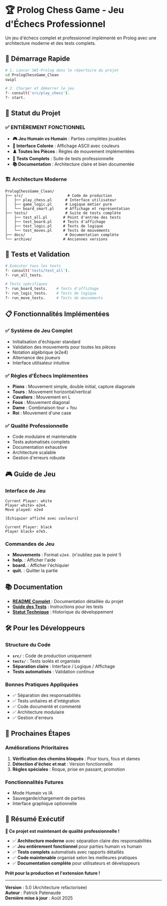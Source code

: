 # 🏆 Prolog Chess Game - Jeu d'Échecs Professionnel

Un jeu d'échecs complet et professionnel implémenté en Prolog avec une architecture moderne et des tests complets.

## 🚀 **Démarrage Rapide**

```bash
# 1. Lancer SWI-Prolog dans le répertoire du projet
cd PrologChessGame_Clean
swipl

# 2. Charger et démarrer le jeu
?- consult('src/play_chess').
?- start.
```

## 🎯 **Statut du Projet**

### ✅ **ENTIÈREMENT FONCTIONNEL**
- **🎮 Jeu Humain vs Humain** : Parties complètes jouables
- **🎨 Interface Colorée** : Affichage ASCII avec couleurs
- **♟️ Toutes les Pièces** : Règles de mouvement implémentées
- **🧪 Tests Complets** : Suite de tests professionnelle
- **📚 Documentation** : Architecture claire et bien documentée

### 🏗️ **Architecture Moderne**

```
PrologChessGame_Clean/
├── src/                    # Code de production 
│   ├── play_chess.pl      # Interface utilisateur
│   ├── game_logic.pl      # Logique métier pure  
│   └── board_smart.pl     # Affichage et représentation
├── tests/                 # Suite de tests complète
│   ├── test_all.pl       # Point d'entrée des tests
│   ├── test_board.pl     # Tests d'affichage
│   ├── test_logic.pl     # Tests de logique
│   └── test_moves.pl     # Tests de mouvements
├── docs/                  # Documentation complète
└── archive/              # Anciennes versions
```

## 🧪 **Tests et Validation**

```bash
# Exécuter tous les tests
?- consult('tests/test_all').
?- run_all_tests.

# Tests spécifiques  
?- run_board_tests.    # Tests d'affichage
?- run_logic_tests.    # Tests de logique
?- run_move_tests.     # Tests de mouvements
```

## 📋 **Fonctionnalités Implémentées**

### ✅ **Système de Jeu Complet**
- Initialisation d'échiquier standard
- Validation des mouvements pour toutes les pièces
- Notation algébrique (e2e4)
- Alternance des joueurs
- Interface utilisateur intuitive

### ✅ **Règles d'Échecs Implémentées**
- **Pions** : Mouvement simple, double initial, capture diagonale
- **Tours** : Mouvement horizontal/vertical
- **Cavaliers** : Mouvement en L
- **Fous** : Mouvement diagonal  
- **Dame** : Combinaison tour + fou
- **Roi** : Mouvement d'une case

### ✅ **Qualité Professionnelle**
- Code modulaire et maintenable
- Tests automatisés complets
- Documentation exhaustive
- Architecture scalable
- Gestion d'erreurs robuste

## 🎮 **Guide de Jeu**

### **Interface de Jeu**
```
Current Player: white
Player white> e2e4.
Move played: e2e4

[Échiquier affiché avec couleurs]

Current Player: black  
Player black> e7e5.
```

### **Commandes de Jeu**
- **Mouvements** : Format `e2e4.` (n'oubliez pas le point !)
- **help.** : Afficher l'aide
- **board.** : Afficher l'échiquier
- **quit.** : Quitter la partie

## 📚 **Documentation**

- **[README Complet](docs/README.md)** : Documentation détaillée du projet
- **[Guide des Tests](docs/HOW_TO_RUN_TESTS.md)** : Instructions pour les tests
- **[Statut Technique](docs/GAME_LOGIC_STATUS.md)** : Historique du développement

## 🛠️ **Pour les Développeurs**

### **Structure du Code**
- **`src/`** : Code de production uniquement
- **`tests/`** : Tests isolés et organisés  
- **Séparation claire** : Interface / Logique / Affichage
- **Tests automatisés** : Validation continue

### **Bonnes Pratiques Appliquées**
- ✅ Séparation des responsabilités
- ✅ Tests unitaires et d'intégration
- ✅ Code documenté et commenté
- ✅ Architecture modulaire
- ✅ Gestion d'erreurs

## 🚀 **Prochaines Étapes**

### **Améliorations Prioritaires**
1. **Vérification des chemins bloqués** : Pour tours, fous et dames
2. **Détection d'échec et mat** : Version fonctionnelle 
3. **Règles spéciales** : Roque, prise en passant, promotion

### **Fonctionnalités Futures**
- Mode Humain vs IA
- Sauvegarde/chargement de parties
- Interface graphique optionnelle

## 🎯 **Résumé Exécutif**

**🎉 Ce projet est maintenant de qualité professionnelle !**

- ✅ **Architecture moderne** avec séparation claire des responsabilités
- ✅ **Jeu entièrement fonctionnel** pour parties humain vs humain  
- ✅ **Tests complets** automatisés avec rapports détaillés
- ✅ **Code maintenable** organisé selon les meilleures pratiques
- ✅ **Documentation complète** pour utilisateurs et développeurs

**Prêt pour la production et l'extension future !**

---

**Version** : 5.0 (Architecture refactorisée)  
**Auteur** : Patrick Patenaude  
**Dernière mise à jour** : Août 2025